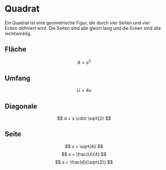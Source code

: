 # Quadrat

Ein Quadrat ist eine geometrische Figur, die durch vier Seiten und vier Ecken definiert wird.
Die Seiten sind alle gleich lang und die Ecken sind alle rechtwinklig.

## Fläche

$$ A = s^2 $$

## Umfang

$$ U = 4s $$

## Diagonale

$$ d = s \cdot \sqrt{2} $$

## Seite

$$ s = \sqrt{A} $$
$$ s = \frac{U}{4} $$
$$ s = \frac{d}{\sqrt{2}} $$